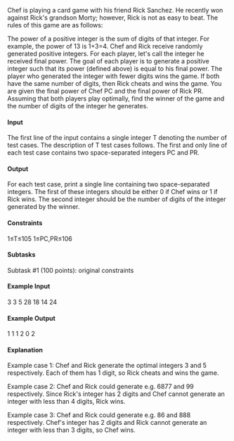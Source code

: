 Chef is playing a card game with his friend Rick Sanchez. He recently won against Rick's grandson Morty; however, Rick is not as easy to beat. The rules of this game are as follows:

The power of a positive integer is the sum of digits of that integer. For example, the power of 13 is 1+3=4.
Chef and Rick receive randomly generated positive integers. For each player, let's call the integer he received final power.
The goal of each player is to generate a positive integer such that its power (defined above) is equal to his final power.
The player who generated the integer with fewer digits wins the game. If both have the same number of digits, then Rick cheats and wins the game.
You are given the final power of Chef PC and the final power of Rick PR. Assuming that both players play optimally, find the winner of the game and the number of digits of the integer he generates.

#### Input
The first line of the input contains a single integer T denoting the number of test cases. The description of T test cases follows.
The first and only line of each test case contains two space-separated integers PC and PR.
#### Output
For each test case, print a single line containing two space-separated integers. The first of these integers should be either 0 if Chef wins or 1 if Rick wins. The second integer should be the number of digits of the integer generated by the winner.

#### Constraints
1≤T≤105
1≤PC,PR≤106
#### Subtasks
Subtask #1 (100 points): original constraints

#### Example Input
3
3 5
28 18
14 24
#### Example Output
1 1
1 2
0 2
#### Explanation
Example case 1: Chef and Rick generate the optimal integers 3 and 5 respectively. Each of them has 1 digit, so Rick cheats and wins the game.

Example case 2: Chef and Rick could generate e.g. 6877 and 99 respectively. Since Rick's integer has 2 digits and Chef cannot generate an integer with less than 4 digits, Rick wins.

Example case 3: Chef and Rick could generate e.g. 86 and 888 respectively. Chef's integer has 2 digits and Rick cannot generate an integer with less than 3 digits, so Chef wins.
